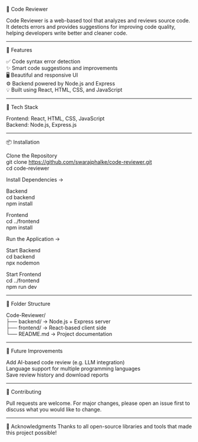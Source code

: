 🧠 Code Reviewer <br>

Code Reviewer is a web-based tool that analyzes and reviews source code. It detects errors and provides suggestions for improving code quality, helping developers write better and cleaner code.

---

🚀 Features <br>

✅ Code syntax error detection  <br>
✨ Smart code suggestions and improvements <br>
🖥️ Beautiful and responsive UI <br>
⚙️ Backend powered by Node.js and Express <br>
💡 Built using React, HTML, CSS, and JavaScript <br>

---

🧩 Tech Stack  <br>

Frontend: React, HTML, CSS, JavaScript  <br>
Backend: Node.js, Express.js

---

📦 Installation <br> 

Clone the Repository <br>
git clone https://github.com/swarajphalke/code-reviewer.git <br>
cd code-reviewer <br>

Install Dependencies ->  <br>

Backend <br>
cd backend <br>
npm install <br>

Frontend <br>
cd ../frontend <br>
npm install <br>

Run the Application -> <br>

Start Backend <br>
cd backend <br>
npx nodemon <br>

Start Frontend <br>
cd ../frontend <br>
npm run dev <br>

---

📁 Folder Structure <br>

Code-Reviewer/ <br>
├── backend/ → Node.js + Express server <br>
├── frontend/ → React-based client side <br>
└── README.md → Project documentation <br>

---

📌 Future Improvements <br>

Add AI-based code review (e.g. LLM integration) <br>
Language support for multiple programming languages  <br>
Save review history and download reports <br>

---

🤝 Contributing <br>

Pull requests are welcome. For major changes, please open an issue first to discuss what you would like to change.

---

🙌 Acknowledgments
Thanks to all open-source libraries and tools that made this project possible! 




